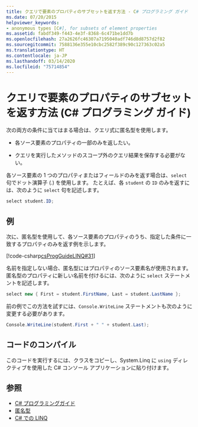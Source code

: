 ```yaml
---
title: クエリで要素のプロパティのサブセットを返す方法 - C# プログラミング ガイド
ms.date: 07/20/2015
helpviewer_keywords:
- anonymous types [C#], for subsets of element properties
ms.assetid: fabdf349-f443-4e3f-8368-6c471be1dd7b
ms.openlocfilehash: 27a2626fc46307a7195040adf746d8d8757d2f82
ms.sourcegitcommit: 7588136e355e10cbc2582f389c90c127363c02a5
ms.translationtype: HT
ms.contentlocale: ja-JP
ms.lasthandoff: 03/14/2020
ms.locfileid: "75714854"
---
```

# <a name="how-to-return-subsets-of-element-properties-in-a-query-c-programming-guide"></a>クエリで要素のプロパティのサブセットを返す方法 (C# プログラミング ガイド)
次の両方の条件に当てはまる場合は、クエリ式に匿名型を使用します。  
  
- 各ソース要素のプロパティの一部のみを返したい。  
  
- クエリを実行したメソッドのスコープ外のクエリ結果を保存する必要がない。  
  
 各ソース要素の 1 つのプロパティまたはフィールドのみを返す場合は、`select` 句でドット演算子 (.) を使用します。 たとえば、各 `student` の `ID` のみを返すには、次のように `select` 句を記述します。  
  
```csharp  
select student.ID;  
```  
  
## <a name="example"></a>例  
 次に、匿名型を使用して、各ソース要素のプロパティのうち、指定した条件に一致するプロパティのみを返す例を示します。  
  
 [!code-csharp[csProgGuideLINQ#31](~/samples/snippets/csharp/VS_Snippets_VBCSharp/csProgGuideLINQ/CS/csRef30LangFeatures_2.cs#31)]  
  
 名前を指定しない場合、匿名型にはプロパティのソース要素名が使用されます。 匿名型のプロパティに新しい名前を付けるには、次のように `select` ステートメントを記述します。  
  
```csharp  
select new { First = student.FirstName, Last = student.LastName };  
```  
  
 前の例でこの方法を試すには、`Console.WriteLine` ステートメントも次のように変更する必要があります。  
  
```csharp  
Console.WriteLine(student.First + " " + student.Last);  
```  
  
## <a name="compiling-the-code"></a>コードのコンパイル  
  
このコードを実行するには、クラスをコピーし、System.Linq に `using` ディレクティブを使用した C# コンソール アプリケーションに貼り付けます。
  
## <a name="see-also"></a>参照

- [C# プログラミングガイド](../index.md)
- [匿名型](./anonymous-types.md)
- [C# での LINQ](../../linq/index.md)
